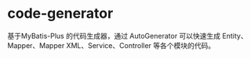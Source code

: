 # code-generator
基于MyBatis-Plus 的代码生成器，通过 AutoGenerator 可以快速生成 Entity、Mapper、Mapper XML、Service、Controller 等各个模块的代码。
